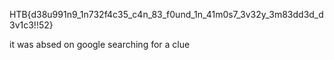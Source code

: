 HTB{d38u991n9_1n732f4c35_c4n_83_f0und_1n_41m0s7_3v32y_3m83dd3d_d3v1c3!!52}


it was absed on google searching for a clue
